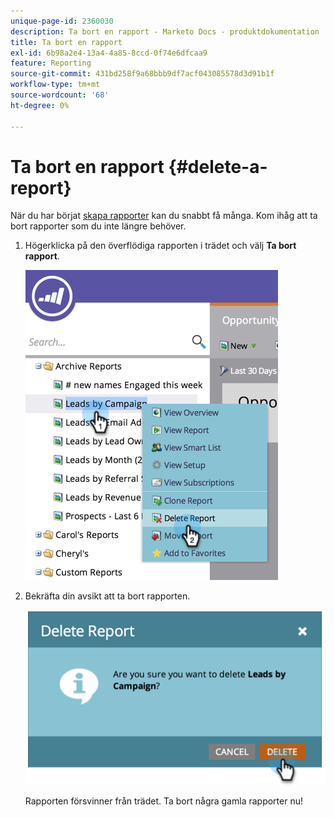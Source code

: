 ```yaml
---
unique-page-id: 2360030
description: Ta bort en rapport - Marketo Docs - produktdokumentation
title: Ta bort en rapport
exl-id: 6b98a2e4-13a4-4a85-8ccd-0f74e6dfcaa9
feature: Reporting
source-git-commit: 431bd258f9a68bbb9df7acf043085578d3d91b1f
workflow-type: tm+mt
source-wordcount: '68'
ht-degree: 0%

---
```


# Ta bort en rapport {#delete-a-report}

När du har börjat [skapa rapporter](/help/marketo/product-docs/reporting/basic-reporting/creating-reports/create-a-report-in-a-program.md) kan du snabbt få många. Kom ihåg att ta bort rapporter som du inte längre behöver.

1. Högerklicka på den överflödiga rapporten i trädet och välj **Ta bort rapport**.

   ![](assets/image2014-9-16-14-3a26-3a48.png)

1. Bekräfta din avsikt att ta bort rapporten.

   ![](assets/image2014-9-16-14-3a26-3a53.png)

   Rapporten försvinner från trädet. Ta bort några gamla rapporter nu!
